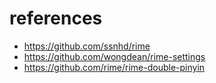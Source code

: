 # references

- <https://github.com/ssnhd/rime>
- <https://github.com/wongdean/rime-settings>
- <https://github.com/rime/rime-double-pinyin>
